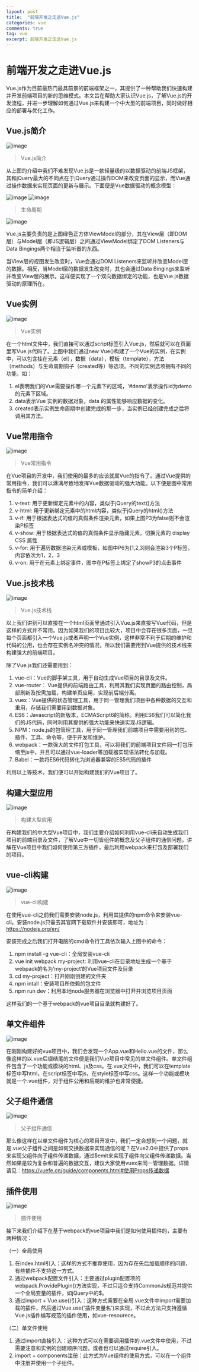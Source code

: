 ```yaml
---
layout: post
title:  "前端开发之走进Vue.js"
categories: vue
comments: true
tag: vue
excerpt: 前端开发之走进Vue.js
---
```


# 前端开发之走进Vue.js
Vue.js作为目前最热门最具前景的前端框架之一，其提供了一种帮助我们快速构建并开发前端项目的新的思维模式。本文旨在帮助大家认识Vue.js，了解Vue.js的开发流程，并进一步理解如何通过Vue.js来构建一个中大型的前端项目，同时做好相应的部署与优化工作。

## Vue.js简介

![image](http://upload-images.jianshu.io/upload_images/1808251-318737414695503e.png?imageMogr2/auto-orient/strip%7CimageView2/2/w/1240)

> Vue.js简介

从上图的介绍中我们不难发现Vue.js是一款轻量级的以数据驱动的前端JS框架，其和jQuery最大的不同点在于jQuery通过操作DOM来改变页面的显示，而Vue通过操作数据来实现页面的更新与展示。下面便是Vue数据驱动的概念模型：

![image](https://vuefe.cn/images/lifecycle.png)
![image](https://cloud.githubusercontent.com/assets/12537013/17702060/f847b38a-63fe-11e6-9c29-38e58d46f036.png)
> 生命周期

![image](http://upload-images.jianshu.io/upload_images/1808251-216a4f6516af3559.png?imageMogr2/auto-orient/strip%7CimageView2/2/w/1240)

Vue.js主要负责的是上图绿色正方体ViewModel的部分，其在View层（即DOM层）与Model层（即JS逻辑层）之间通过ViewModel绑定了DOM Listeners与Data Bingings两个相当于监听器的东西。

当View层的视图发生改变时，Vue会通过DOM Listeners来监听并改变Model层的数据。相反，当Model层的数据发生改变时，其也会通过Data Bingings来监听并改变View层的展示。这样便实现了一个双向数据绑定的功能，也是Vue.js数据驱动的原理所在。

## Vue实例

![image](http://upload-images.jianshu.io/upload_images/1808251-9341551910739ca5.png?imageMogr2/auto-orient/strip%7CimageView2/2/w/1240)

> Vue实例

在一个html文件中，我们直接可以通过script标签引入Vue.js，然后就可以在页面里写Vue.js代码了。上图中我们通过new Vue()构建了一个Vue的实例，在实例中，可以包含挂在元素（el），数据（data），模板（template），方法（methods）与生命周期钩子（created等）等选项。不同的实例选项拥有不同的功能，如：

1. el表明我们的Vue需要操作哪一个元素下的区域，'#demo'表示操作id为demo的元素下区域。
2. data表示Vue 实例的数据对象，data 的属性能够响应数据的变化。
3. created表示实例生命周期中创建完成的那一步，当实例已经创建完成之后将调用其方法。

## Vue常用指令

![image](http://upload-images.jianshu.io/upload_images/1808251-72acd8e580eab747.png?imageMogr2/auto-orient/strip%7CimageView2/2/w/1240)

> Vue常用指令

在Vue项目的开发中，我们使用的最多的应该就属Vue的指令了。通过Vue提供的常用指令，我们可以淋漓尽致地发挥Vue数据驱动的强大功能。以下便是图中常用指令的简单介绍：


1. v-text: 用于更新绑定元素中的内容，类似于jQuery的text()方法
2. v-html: 用于更新绑定元素中的html内容，类似于jQuery的html()方法
3. v-if: 用于根据表达式的值的真假条件渲染元素，如果上图P3为false则不会渲染P标签
4. v-show: 用于根据表达式的值的真假条件显示隐藏元素，切换元素的 display CSS 属性
5. v-for: 用于遍历数据渲染元素或模板，如图中P6为[1,2,3]则会渲染3个P标签，内容依次为1，2，3
6. v-on: 用于在元素上绑定事件，图中在P标签上绑定了showP3的点击事件


## Vue.js技术栈

![image](http://upload-images.jianshu.io/upload_images/1808251-22f114e15d063cc3.png?imageMogr2/auto-orient/strip%7CimageView2/2/w/1240)

> Vue.js技术栈

以上我们讲到可以直接在一个html页面里通过引入Vue.js来直接写Vue代码，但是这样的方式并不常用。因为如果我们的项目比较大，项目中会存在很多页面，一旦每个页面都引入一个Vue.js或者声明一个Vue实例，这样非常不利于后期的维护和代码的公用，也会存在实例名冲突的情况，所以我们需要用到Vue提供的技术栈来构建强大的前端项目。

除了Vue.js我们还需要用到：

1. vue-cli：Vue的脚手架工具，用于自动生成Vue项目的目录及文件。
2. vue-router： Vue提供的前端路由工具，利用其我们实现页面的路由控制，局部刷新及按需加载，构建单页应用，实现前后端分离。
3. vuex：Vue提供的状态管理工具，用于同一管理我们项目中各种数据的交互和重用，存储我们需要用到数据对象。
4. ES6：Javascript的新版本，ECMAScript6的简称。利用ES6我们可以简化我们的JS代码，同时利用其提供的强大功能来快速实现JS逻辑。
5. NPM：node.js的包管理工具，用于同一管理我们前端项目中需要用到的包、插件、工具、命令等，便于开发和维护。
6. webpack：一款强大的文件打包工具，可以将我们的前端项目文件同一打包压缩至js中，并且可以通过vue-loader等加载器实现语法转化与加载。
7. Babel：一款将ES6代码转化为浏览器兼容的ES5代码的插件

利用以上等技术，我们便可以开始构建我们的Vue项目了。

## 构建大型应用

![image](http://upload-images.jianshu.io/upload_images/1808251-27729a03d861fa63.png?imageMogr2/auto-orient/strip%7CimageView2/2/w/1240)

> 构建大型应用

在构建我们的中大型Vue项目中，我们主要介绍如何利用vue-cli来自动生成我们项目的前端目录及文件，了解Vue中一切皆组件的概念及父子组件的通信问题，讲解在Vue项目中我们如何使用第三方插件，最后利用webpack来打包及部署我们的项目。

## vue-cli构建

![image](http://upload-images.jianshu.io/upload_images/1808251-7e530d554e1fa024.png?imageMogr2/auto-orient/strip%7CimageView2/2/w/1240)

> vue-cli构建

在使用vue-cli之前我们需要安装node.js，利用其提供的npm命令来安装vue-cli。安装node.js只需去其官网下载软件并安装即可，地址为：https://nodejs.org/en/

安装完成之后我们打开电脑的cmd命令行工具依次输入上图中的命令：

1. npm install -g vue-cli：全局安装vue-cli
2. vue init webpack my-project: 利用vue-cli在目录地址生成一个基于webpack的名为’my-project‘的Vue项目文件及目录
3. cd my-project：打开刚刚创建的文件夹
4. npm intall：安装项目所依赖的包文件
5. npm run dev：利用本地node服务器在浏览器中打开并浏览项目页面

这样我们的一个基于webpack的vue项目目录就构建好了。

## 单文件组件

![image](http://upload-images.jianshu.io/upload_images/1808251-8ed7fd6279151567.png?imageMogr2/auto-orient/strip%7CimageView2/2/w/1240)

在刚刚构建好的vue项目中，我们会发现一个App.vue和Hello.vue的文件，那么像这样的以.vue后缀结尾的文件便是我们Vue项目中常见的单文件组件。单文件组件包含了一个功能或模块的html、js及css。在.vue文件中，我们可以在template标签中写html，在script标签中写js，在style标签中写css。这样一个功能或模块就是一个.vue组件，对于组件公用和后期的维护也非常便捷。

## 父子组件通信

![image](http://upload-images.jianshu.io/upload_images/1808251-321e3c82bb7a7c14.png?imageMogr2/auto-orient/strip%7CimageView2/2/w/1240)

> 父子组件通信

那么像这样在以单文件组件为核心的项目开发中，我们一定会想到一个问题，就是.vue父子组件之间是如何交换数据来实现通信的呢？在Vue2.0中提供了props来实现父组件向子组件传递数据，通过$emit来实现子组件向父组件传递数据。当然如果是较为复杂和普遍的数据交互，建议大家使用vuex来同一管理数据。详情请见：https://vuefe.cn/guide/components.html#使用Props传递数据



## 插件使用

![image](http://upload-images.jianshu.io/upload_images/1808251-f1337cb066ee9db4.png?imageMogr2/auto-orient/strip%7CimageView2/2/w/1240)

> 插件使用

接下来我们介绍下在基于webpack的vue项目中我们是如何使用插件的，主要有两种情况：

（一）全局使用

1. 在index.html引入：这样的方式不推荐使用，因为存在先后加载顺序的问题，有些插件不支持这一方式。
2. 通过webpack配置文件引入：主要通过plugin配置项的webpack.ProvidePlugin()方法实现，不过只适合支持CommonJs规范并提供一个全局变量的插件，如jQuery中的$。
3. 通过import + Vue.use()引入：这种方式需要在全局.vue文件中import需要加载的插件，然后通过Vue.use('插件变量名')来实现，不过此方法只支持遵循Vue.js插件编写规范的插件使用，如vue-resourece。

（二）单文件使用

1. 通过import直接引入：这种方式可以在需要调用插件的.vue文件中使用，不过需要注意和实例的创建顺序问题，或者也可以通过require引入。
2. import + components注册：此方式为Vue组件的使用方式，可以在一个组件中注册并使用一个子组件。




